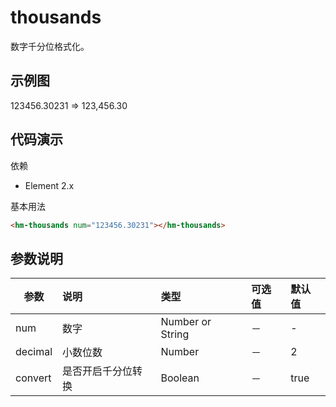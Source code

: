 # thousands
数字千分位格式化。

## 示例图
123456.30231 => 123,456.30

## 代码演示
依赖
* Element 2.x

基本用法
```html
<hm-thousands num="123456.30231"></hm-thousands>
```

## 参数说明
| 参数 | 说明 | 类型|  可选值 | 默认值 |
|-----|:----------|:------|:------------|:--------|
| num | 数字 |  Number or String | － | - |
| decimal | 小数位数 |   Number | － | 2 |
| convert | 是否开启千分位转换 |  Boolean | － | true |

